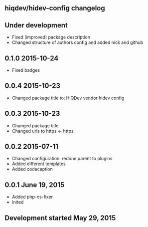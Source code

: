 hiqdev/hidev-config changelog
-----------------------------

## Under development

- Fixed (improved) package description
- Changed structure of authors config and added nick and github

## 0.1.0 2015-10-24

- Fixed badges

## 0.0.4 2015-10-23

- Changed package title to: HiQDev vendor hidev config

## 0.0.3 2015-10-23

- Changed package title
- Changed urls to https <- https

## 0.0.2 2015-07-11

- Changed configuration: redone parent to plugins
- Added different templates
- Added codeception

## 0.0.1 June 19, 2015

- Added php-cs-fixer
- Inited

## Development started May 29, 2015

